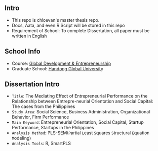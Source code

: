 ## Intro 
- This repo is chloevan's master thesis repo.
- Docs, Aata, and even R Script will be stored in this repo
- Requirement of School: To complete Dissertation, all paper must be written in English

## School Info
- Course: [Global Development & Entrepreneurship](http://www.handong.edu/eng/admission/graduate/entrepreneurship/)
- Graduate School: [Handong Global University](http://www.handong.edu/eng/)

## Dissertation Intro
- `Title`: The Mediating Effect of Entrepreneurial Performance on the Relationship between Entrepre-neurial Orientation and Social Capital: The cases from the Philippines
- `Study Area`: Social Science, Business Administration, Organizational Behavior, Firm Performance
- `Main Keyword`: Entrepreneurial Orientation, Social Capital, Startup Performance, Startups in the Philippines
- `Analysis Method`: PLS-SEM(`P`artial `L`east `S`quares `S`tructural `E`quation `M`odeling)
- `Analysis Tools`: R, SmartPLS


